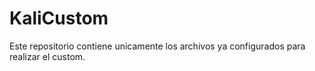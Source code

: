 # KaliCustom
Este repositorio contiene unicamente los archivos ya configurados para realizar el custom.
